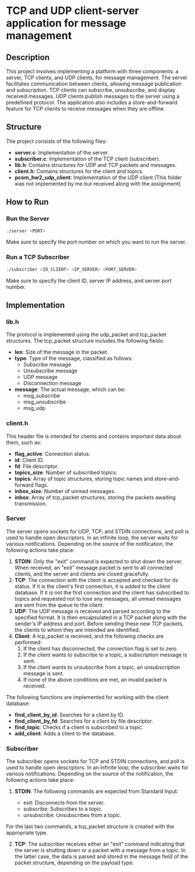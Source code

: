 # TCP and UDP client-server application for message management

## Description
This project involves implementing a platform with three components: a server, TCP clients, and UDP clients, for message management. The server facilitates communication between clients, allowing message publication and subscription. TCP clients can subscribe, unsubscribe, and display received messages. UDP clients publish messages to the server using a predefined protocol. The application also includes a store-and-forward feature for TCP clients to receive messages when they are offline.

## Structure
The project consists of the following files:

- **server.c**: Implementation of the server.
- **subscriber.c**: Implementation of the TCP client (subscriber).
- **lib.h**: Contains structures for UDP and TCP packets and messages.
- **client.h**: Contains structures for the client and topics.
- **pcom_hw2_udp_client**: Implementation of the UDP client (This folder was not implemented by me but received along with the assignment)

## How to Run
### Run the Server

```bash
./server <PORT>
```
Make sure to specify the port number on which you want to run the server.

### Run a TCP Subscriber
```bash
./subscriber <ID_CLIENT> <IP_SERVER> <PORT_SERVER>
```
Make sure to specify the client ID, server IP address, and server port number.

## Implementation
### lib.h
The protocol is implemented using the udp_packet and tcp_packet structures.
The tcp_packet structure includes the following fields:

- **len**: Size of the message in the packet.
- **type**: Type of the message, classified as follows:
    - Subscribe message
    - Unsubscribe message
    - UDP message
    - Disconnection message
- **message**: The actual message, which can be:
    - msg_subscribe
    - msg_unsubscribe
    - msg_udp

### client.h
This header file is intended for clients and contains important data about them, such as:

- **flag_active**: Connection status.
- **id**: Client ID.
- **fd**: File descriptor.
- **topics_size**: Number of subscribed topics.
- **topics**: Array of topic structures, storing topic names and store-and-forward flags.
- **inbox_size**: Number of unread messages.
- **inbox**: Array of tcp_packet structures, storing the packets awaiting transmission.

### Server
The server opens sockets for UDP, TCP, and STDIN connections, and poll is used to handle open descriptors. In an infinite loop, the server waits for various notifications. Depending on the source of the notification, the following actions take place:

1. **STDIN**: Only the "exit" command is expected to shut down the server. When received, an "exit" message packet is sent to all connected clients, and the server and clients are closed gracefully.
2. **TCP**: The connection with the client is accepted and checked for its status. If it is the client's first connection, it is added to the client database. If it is not the first connection and the client has subscribed to topics and requested not to lose any messages, all unread messages are sent from the queue to the client.
3. **UDP**: The UDP message is received and parsed according to the specified format. It is then encapsulated in a TCP packet along with the sender's IP address and port. Before sending these new TCP packets, the clients to whom they are intended are identified.
4. **Client**: A tcp_packet is received, and the following checks are performed:
    1. If the client has disconnected, the connection flag is set to zero.
    2. If the client wants to subscribe to a topic, a subscription message is sent.
    3. If the client wants to unsubscribe from a topic, an unsubscription message is sent.
    4. If none of the above conditions are met, an invalid packet is received.

The following functions are implemented for working with the client database:
- **find_client_by_id**: Searches for a client by ID.
- **find_client_by_fd**: Searches for a client by file descriptor.
- **find_topic**: Checks if a client is subscribed to a topic.
- **add_client**: Adds a client to the database.

### Subscriber
The subscriber opens sockets for TCP and STDIN connections, and poll is used to handle open descriptors. In an infinite loop, the subscriber waits for various notifications. Depending on the source of the notification, the following actions take place:

1. **STDIN**: The following commands are expected from Standard Input:

    - exit: Disconnects from the server.
    - subscribe: Subscribes to a topic.
    - unsubscribe: Unsubscribes from a topic.

For the last two commands, a tcp_packet structure is created with the appropriate type.

2. **TCP**: The subscriber receives either an "exit" command indicating that the server is shutting down or a packet with a message from a topic. In the latter case, the data is parsed and stored in the message field of the packet structure, depending on the payload type.
